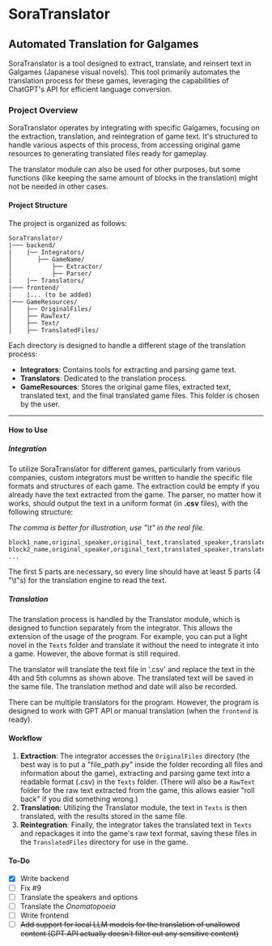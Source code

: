 # SoraTranslator
## Automated Translation for Galgames

SoraTranslator is a tool designed to extract, translate, and reinsert text in Galgames (Japanese visual novels). This tool primarily automates the translation process for these games, leveraging the capabilities of ChatGPT's API for efficient language conversion.

### Project Overview

SoraTranslator operates by integrating with specific Galgames, focusing on the extraction, translation, and reintegration of game text. It's structured to handle various aspects of this process, from accessing original game resources to generating translated files ready for gameplay.

The translator module can also be used for other purposes, but some functions (like keeping the same amount of blocks in the translation) might not be needed in other cases.

#### Project Structure

The project is organized as follows:

```
SoraTranslator/
|─── backend/
|    |── Integrators/
│       ├── GameName/
│           ├── Extractor/
│           ├── Parser/
|    |── Translators/
|─── frontend/
|    |... (to be added)
|─── GameResources/
│    ├── OriginalFiles/
│    ├── RawText/
│    ├── Text/
│    ├── TranslatedFiles/
```

Each directory is designed to handle a different stage of the translation process:

- **Integrators**: Contains tools for extracting and parsing game text.
- **Translators**: Dedicated to the translation process.
- **GameResources**: Stores the original game files, extracted text, translated text, and the final translated game files. This folder is chosen by the user.

---

#### How to Use

##### Integration
To utilize SoraTranslator for different games, particularly from various companies, custom integrators must be written to handle the specific file formats and structures of each game.
The extraction could be empty if you already have the text extracted from the game.
The parser, no matter how it works, should output the text in a uniform format (in **.csv** files), with the following structure:

*The comma is better for illustration, use "\t" in the real file.*
```
block1_name,original_speaker,original_text,translated_speaker,translated_text,is_translated,translation_date,translation_method
block2_name,original_speaker,original_text,translated_speaker,translated_text,is_translated,translation_date,translation_method
...
```

The first 5 parts are necessary, so every line should have at least 5 parts (4 "\t"s) for the translation engine to read the text.

##### Translation
The translation process is handled by the Translator module, which is designed to function separately from the integrator. This allows the extension of the usage of the program. For example, you can put a light novel in the `Texts` folder and translate it without the need to integrate it into a game. However, the above format is still required.

The translator will translate the text file in '.csv' and replace the text in the 4th and 5th columns as shown above. The translated text will be saved in the same file. The translation method and date will also be recorded.

There can be multiple translators for the program. However, the program is designed to work with GPT API or manual translation (when the `frontend` is ready).


#### Workflow

1. **Extraction**: The integrator accesses the `OriginalFiles` directory (the best way is to put a "file_path.py" inside the folder recording all files and information about the game), extracting and parsing game text into a readable format (.csv) in the `Texts` folder. (There will also be a `RawText` folder for the raw text extracted from the game, this allows easier "roll back" if you did something wrong.)
2. **Translation**: Utilizing the Translator module, the text in `Texts` is then translated, with the results stored in the same file.
3. **Reintegration**: Finally, the integrator takes the translated text in `Texts` and repackages it into the game's raw text format, saving these files in the `TranslatedFiles` directory for use in the game.

#### To-Do
- [x] Write backend
- [ ] Fix #9
- [ ] Translate the speakers and options
- [ ] Translate the *Onomatopoeia*
- [ ] Write frontend
- [ ] ~~Add support for local LLM models for the translation of unallowed content (GPT API actually doesn't filter out any sensitive content)~~
